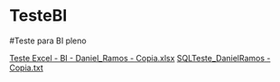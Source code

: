 # TesteBI
#Teste para BI pleno



[Teste Excel - BI - Daniel_Ramos - Copia.xlsx](https://github.com/hopeta/TesteBI/files/7908660/Teste.Excel.-.BI.-.Daniel_Ramos.-.Copia.xlsx)
[SQLTeste_DanielRamos - Copia.txt](https://github.com/hopeta/TesteBI/files/7908662/SQLTeste_DanielRamos.-.Copia.txt)
